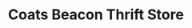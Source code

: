---
title: "Coats Beacon Thrift Store"
url: /coats/coats-beacon-thrift-store/
shop: Gebrauchtwaren
---